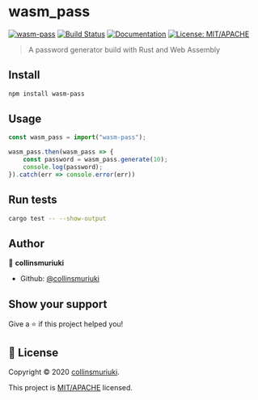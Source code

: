 # wasm_pass
[![wasm-pass](https://img.shields.io/npm/v/wasm-pass.svg)](https://www.npmjs.com/package/wasm-pass)
[![Build Status](https://travis-ci.com/collinsmuriuki/wasm_pass.svg?branch=master)](https://travis-ci.com/collinsmuriuki/wasm_pass)
[![Documentation](https://img.shields.io/badge/documentation-yes-brightgreen.svg)](README.md)
[![License: MIT/APACHE](https://img.shields.io/badge/License-MIT/APACHE-yellow.svg)](LICENSE_MIT)

> A password generator build with Rust and Web Assembly

## Install

```sh
npm install wasm-pass
```

## Usage

```js
const wasm_pass = import("wasm-pass");

wasm_pass.then(wasm_pass => {
    const password = wasm_pass.generate(10);
    console.log(password);
}).catch(err => console.error(err))
```

## Run tests

```sh
cargo test -- --show-output
```

## Author

👤 **collinsmuriuki**

* Github: [@collinsmuriuki](https://github.com/collinsmuriuki)

## Show your support

Give a ⭐️ if this project helped you!


## 📝 License

Copyright © 2020 [collinsmuriuki](https://github.com/collinsmuriuki).

This project is [MIT/APACHE](LICENSE_MIT) licensed.